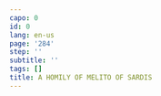 ```yaml
---
capo: 0
id: 0
lang: en-us
page: '284'
step: ''
subtitle: ''
tags: []
title: A HOMILY OF MELITO OF SARDIS
---
```

